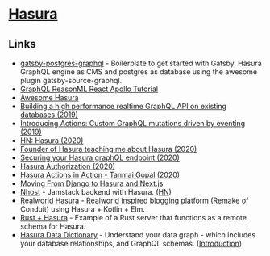 # [Hasura](https://hasura.io)

## Links

- [gatsby-postgres-graphql](https://github.com/hasura/graphql-engine/tree/master/community/sample-apps/gatsby-postgres-graphql) - Boilerplate to get started with Gatsby, Hasura GraphQL engine as CMS and postgres as database using the awesome plugin gatsby-source-graphql.
- [GraphQL ReasonML React Apollo Tutorial](https://learn.hasura.io/graphql/reason-react-apollo/introduction)
- [Awesome Hasura](https://github.com/aaronhayes/awesome-hasura)
- [Building a high performance realtime GraphQL API on existing databases (2019)](https://www.youtube.com/watch?v=HOKMJkBYaqQ)
- [Introducing Actions: Custom GraphQL mutations driven by eventing (2019)](https://hasura.io/blog/introducing-actions/)
- [HN: Hasura (2020)](https://news.ycombinator.com/item?id=22432137)
- [Founder of Hasura teaching me about Hasura (2020)](https://www.youtube.com/watch?v=51m8Smk7fZQ)
- [Securing your Hasura graphQL endpoint (2020)](https://dev.to/debs_obrien/securing-your-hasura-graphql-endpoint-g9o)
- [Hasura Authorization (2020)](https://www.youtube.com/watch?v=rkN3RQBi_UI)
- [Hasura Actions in Action - Tanmai Gopal (2020)](https://www.youtube.com/watch?v=KH3mv4tm0fY)
- [Moving From Django to Hasura and Next.js](https://hasura.io/blog/moving-from-django-to-hasura-and-next-js/)
- [Nhost](https://nhost.io/) - Jamstack backend with Hasura. ([HN](https://news.ycombinator.com/item?id=24929732))
- [Realworld Hasura](https://github.com/andrewMacmurray/realworld-hasura) - Realworld inspired blogging platform (Remake of Conduit) using Hasura + Kotlin + Elm.
- [Rust + Hasura](https://github.com/ronanyeah/rust-hasura) - Example of a Rust server that functions as a remote schema for Hasura.
- [Hasura Data Dictionary](https://github.com/hasura/data-dictionary) - Understand your data graph - which includes your database relationships, and GraphQL schemas. ([Introduction](https://hasura.io/blog/hasura-data-dictionary/))
